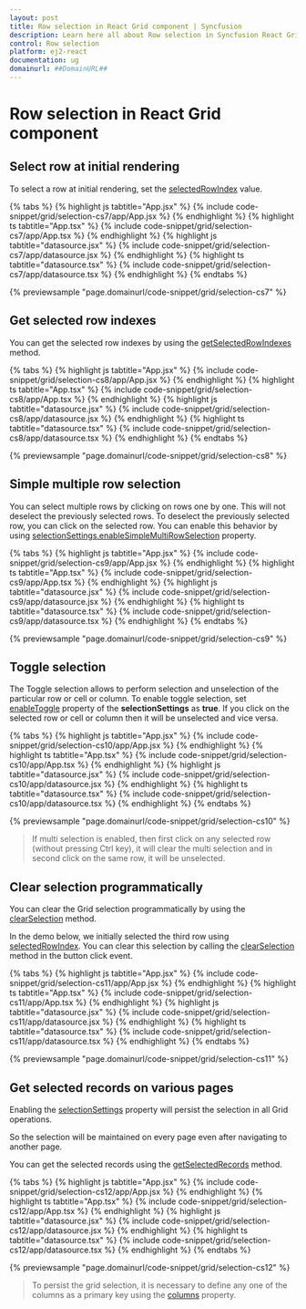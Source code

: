 ```yaml
---
layout: post
title: Row selection in React Grid component | Syncfusion
description: Learn here all about Row selection in Syncfusion React Grid component of Syncfusion Essential JS 2 and more.
control: Row selection 
platform: ej2-react
documentation: ug
domainurl: ##DomainURL##
---
```


# Row selection in React Grid component

## Select row at initial rendering

To select a row at initial rendering, set the [selectedRowIndex](https://ej2.syncfusion.com/react/documentation/api/grid/#selectedrowindex) value.

 {% tabs %}
{% highlight js tabtitle="App.jsx" %}
{% include code-snippet/grid/selection-cs7/app/App.jsx %}
{% endhighlight %}
{% highlight ts tabtitle="App.tsx" %}
{% include code-snippet/grid/selection-cs7/app/App.tsx %}
{% endhighlight %}
{% highlight js tabtitle="datasource.jsx" %}
{% include code-snippet/grid/selection-cs7/app/datasource.jsx %}
{% endhighlight %}
{% highlight ts tabtitle="datasource.tsx" %}
{% include code-snippet/grid/selection-cs7/app/datasource.tsx %}
{% endhighlight %}
{% endtabs %}

 {% previewsample "page.domainurl/code-snippet/grid/selection-cs7" %}

## Get selected row indexes

You can get the selected row indexes by using the [getSelectedRowIndexes](https://ej2.syncfusion.com/react/documentation/api/grid/#getselectedrowindexes) method.

{% tabs %}
{% highlight js tabtitle="App.jsx" %}
{% include code-snippet/grid/selection-cs8/app/App.jsx %}
{% endhighlight %}
{% highlight ts tabtitle="App.tsx" %}
{% include code-snippet/grid/selection-cs8/app/App.tsx %}
{% endhighlight %}
{% highlight js tabtitle="datasource.jsx" %}
{% include code-snippet/grid/selection-cs8/app/datasource.jsx %}
{% endhighlight %}
{% highlight ts tabtitle="datasource.tsx" %}
{% include code-snippet/grid/selection-cs8/app/datasource.tsx %}
{% endhighlight %}
{% endtabs %}

 {% previewsample "page.domainurl/code-snippet/grid/selection-cs8" %}

## Simple multiple row selection

You can select multiple rows by clicking on rows one by one. This will not deselect the previously selected rows. To deselect the previously selected row, you can click on the  selected row. You can enable this behavior by using [selectionSettings.enableSimpleMultiRowSelection](https://ej2.syncfusion.com/react/documentation/api/grid/selectionSettings/#enablesimplemultirowselection) property.

{% tabs %}
{% highlight js tabtitle="App.jsx" %}
{% include code-snippet/grid/selection-cs9/app/App.jsx %}
{% endhighlight %}
{% highlight ts tabtitle="App.tsx" %}
{% include code-snippet/grid/selection-cs9/app/App.tsx %}
{% endhighlight %}
{% highlight js tabtitle="datasource.jsx" %}
{% include code-snippet/grid/selection-cs9/app/datasource.jsx %}
{% endhighlight %}
{% highlight ts tabtitle="datasource.tsx" %}
{% include code-snippet/grid/selection-cs9/app/datasource.tsx %}
{% endhighlight %}
{% endtabs %}

 {% previewsample "page.domainurl/code-snippet/grid/selection-cs9" %}

## Toggle selection

The Toggle selection allows to perform selection and unselection of the particular row or cell or column. To enable toggle selection, set [enableToggle](https://ej2.syncfusion.com/react/documentation/api/grid/selectionSettings/#enabletoggle) property of the **selectionSettings** as **true**. If you click on the selected row or cell or column then it will be unselected and vice versa.

{% tabs %}
{% highlight js tabtitle="App.jsx" %}
{% include code-snippet/grid/selection-cs10/app/App.jsx %}
{% endhighlight %}
{% highlight ts tabtitle="App.tsx" %}
{% include code-snippet/grid/selection-cs10/app/App.tsx %}
{% endhighlight %}
{% highlight js tabtitle="datasource.jsx" %}
{% include code-snippet/grid/selection-cs10/app/datasource.jsx %}
{% endhighlight %}
{% highlight ts tabtitle="datasource.tsx" %}
{% include code-snippet/grid/selection-cs10/app/datasource.tsx %}
{% endhighlight %}
{% endtabs %}

 {% previewsample "page.domainurl/code-snippet/grid/selection-cs10" %}

> If multi selection is enabled, then first click on any selected row (without pressing Ctrl key), it will clear the multi selection and in second click on the same row, it will be unselected.

## Clear selection programmatically

You can clear the Grid selection programmatically by using the [clearSelection](https://ej2.syncfusion.com/react/documentation/api/grid/selection/#clearselection) method.

In the demo below, we initially selected the third row using [selectedRowIndex](https://ej2.syncfusion.com/react/documentation/api/grid/selection/#selectrow). You can clear this selection by calling the [clearSelection](https://ej2.syncfusion.com/react/documentation/api/grid/selection/#clearselection) method in the button click event.

{% tabs %}
{% highlight js tabtitle="App.jsx" %}
{% include code-snippet/grid/selection-cs11/app/App.jsx %}
{% endhighlight %}
{% highlight ts tabtitle="App.tsx" %}
{% include code-snippet/grid/selection-cs11/app/App.tsx %}
{% endhighlight %}
{% highlight js tabtitle="datasource.jsx" %}
{% include code-snippet/grid/selection-cs11/app/datasource.jsx %}
{% endhighlight %}
{% highlight ts tabtitle="datasource.tsx" %}
{% include code-snippet/grid/selection-cs11/app/datasource.tsx %}
{% endhighlight %}
{% endtabs %}

 {% previewsample "page.domainurl/code-snippet/grid/selection-cs11" %}

## Get selected records on various pages

Enabling the [selectionSettings](./api/grid/selectionSettings/) property will persist the selection in all Grid operations.

So the selection will be maintained on every page even after navigating to another page.

You can get the selected records using the [getSelectedRecords](https://ej2.syncfusion.com/react/documentation/api/grid/selection/#getselectedrecords) method.

{% tabs %}
{% highlight js tabtitle="App.jsx" %}
{% include code-snippet/grid/selection-cs12/app/App.jsx %}
{% endhighlight %}
{% highlight ts tabtitle="App.tsx" %}
{% include code-snippet/grid/selection-cs12/app/App.tsx %}
{% endhighlight %}
{% highlight js tabtitle="datasource.jsx" %}
{% include code-snippet/grid/selection-cs12/app/datasource.jsx %}
{% endhighlight %}
{% highlight ts tabtitle="datasource.tsx" %}
{% include code-snippet/grid/selection-cs12/app/datasource.tsx %}
{% endhighlight %}
{% endtabs %}

 {% previewsample "page.domainurl/code-snippet/grid/selection-cs12" %}

> To persist the grid selection, it is necessary to define any one of the columns as a primary key using the [columns](./api/grid/column/#isprimarykey) property.